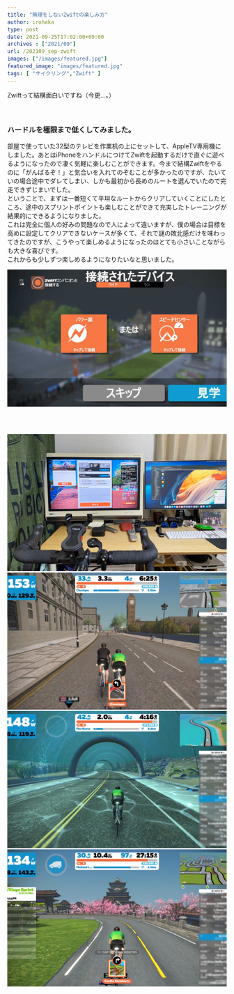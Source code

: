 ```yaml
---
title: "無理をしないZwiftの楽しみ方"
author: irohaka
type: post
date: 2021-09-25T17:02:00+09:00
archives : ["2021/09"]
url: /202109_sep-zwift
images: ["/images/featured.jpg"]
featured_image: "images/featured.jpg"
tags: [ "サイクリング","Zwift" ]
---
```


Zwiftって結構面白いですね（今更…。）    
<!--more-->
　  

### ハードルを極限まで低くしてみました。
部屋で使っていた32型のテレビを作業机の上にセットして、AppleTV専用機にしました。あとはiPhoneをハンドルにつけてZwiftを起動するだけで直ぐに遊べるようになったので凄く気軽に楽しむことができます。今まで結構Zwiftをやるのに「がんばるぞ！」と気合いを入れてのぞむことが多かったのですが、たいていの場合途中でダレてしまい、しかも最初から長めのルートを選んでいたので完走できずじまいでした。  
ということで、まずは一番短くて平坦なルートからクリアしていくことにしたところ、途中のスプリントポイントも楽しむことができて充実したトレーニングが結果的にできるようになりました。  
これは完全に個人の好みの問題なので人によって違いますが、僕の場合は目標を高めに設定してクリアできないケースが多くて、それで謎の敗北感だけを味わってきたのですが、こうやって楽しめるようになったのはとても小さいことながらも大きな喜びです。  
これからも少しずつ楽しめるようになりたいなと思いました。  

![＊そういえば、起動画面でZwift Companionにリンクするマークをオレンジ色にしないほうが勝手にZwift Companionが起動してくれるみたいです。誤った情報でしたら申し訳ありません。](images/2021-0118-01.jpg)  
　   
　  
　  
![IKEAの机にギリギリ乗った。](images/2021-0927-01.jpg)  
![ロンドンの平坦コースはClassiqueが短い。](images/2021-0927-02.jpg)  
![WatopiaはFlat Routeが簡単](images/2021-0927-03.jpg)  
![Makuri IslandはFlatland Loopが簡単。](images/2021-0927-04.jpg)  


